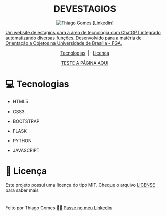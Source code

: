 <h1 align="center">
   DEVESTAGIOS
</h1>

<p align="center">
   <a href="https://www.linkedin.com/in/thgomxs/" >
   <img alt="Thiago Gomes [Linkedin]" src="https://img.shields.io/badge/-ThiagoGomes-1E65CF?style=flat&logo=Linkedin&logoColor=white"/>
</p>

<p>
  Um website de estágios para a área de tecnologia com ChatGPT integrado automatizando diversas funções. Desenvolvido para a matéria de Orientação a Objetos na Universidade de Brasília - FGA.
</p>

<p align="center">
  <a href="#computer-tecnologias">Tecnologias</a>&nbsp;&nbsp;|&nbsp;&nbsp;
  <a href="#open_book-licença">Licença</a>
</p>

<p align="center"><a href="https://thgomxs.pythonanywhere.com">TESTE A PÁGINA AQUI</a></p>

# :computer: Tecnologias

-   <p>HTML5</p>
-   <p>CSS3</p>
-   <p>BOOTSTRAP</p>
-   <p>FLASK</p>
-   <p>PYTHON</p>
-   <p>JAVASCRIPT</p>

# :open_book: Licença

Este projeto possui uma licença do tipo MIT. Cheque o arquivo [LICENSE](https://github.com/thgomxs/devestagios/blob/main/LICENSE) para saber mais

#

Feito por Thiago Gomes 🧑‍💻 [Passe no meu Linkedin](https://www.linkedin.com/in/thgomxs/)
